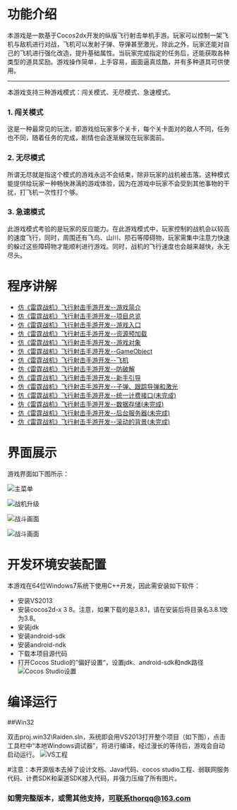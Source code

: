 功能介绍
====

本游戏是一款基于Cocos2dx开发的纵版飞行射击单机手游。玩家可以控制一架飞机与敌机进行对战，飞机可以发射子弹、导弹甚至激光，除此之外，玩家还能对自己的飞机进行强化改造，提升基础属性。当玩家完成指定的任务后，还能获取各种类型的道具奖励。游戏操作简单，上手容易，画面逼真炫酷，并有多种道具可供使用。

----------

本游戏支持三种游戏模式：闯关模式、无尽模式、急速模式。

### 1. 闯关模式
这是一种最常见的玩法，即游戏给玩家多个关卡，每个关卡面对的敌人不同，任务也不同，随着任务的完成，剧情也会逐渐展现在玩家面前。

### 2. 无尽模式
所谓无尽就是指这个模式的游戏永远不会结束，除非玩家的战机被击落。这种模式能提供给玩家一种畅快淋漓的游戏体验，因为在游戏中玩家不会受到其他事物的干扰，打飞机一次性打个够。

### 3. 急速模式
此游戏模式考验的是玩家的反应能力。在此游戏模式中，玩家控制的战机会以较高的速度飞行，同时，周围还有飞鸟、山川、陨石等障碍物，玩家需集中注意力快速的躲过这些障碍物才能顺利进行游戏。同时，战机的飞行速度也会越来越快，永无尽头。

程序讲解
====
- [仿《雷霆战机》飞行射击手游开发--游戏简介](https://my.oschina.net/u/1986600/blog/828330)
- [仿《雷霆战机》飞行射击手游开发--项目总览](https://my.oschina.net/u/1986600/blog/828332)
- [仿《雷霆战机》飞行射击手游开发--游戏入口](https://my.oschina.net/u/1986600/blog/828334)
- [仿《雷霆战机》飞行射击手游开发--资源预加载](https://my.oschina.net/u/1986600/blog/828355)
- [仿《雷霆战机》飞行射击手游开发--游戏对象](https://my.oschina.net/u/1986600/blog/828368)
- [仿《雷霆战机》飞行射击手游开发--GameObject](https://my.oschina.net/u/1986600/blog/828371)
- [仿《雷霆战机》飞行射击手游开发--飞机](https://my.oschina.net/u/1986600/blog/828625)
- [仿《雷霆战机》飞行射击手游开发--防破解](http://www.cnblogs.com/thorqq/p/6397611.html)
- [仿《雷霆战机》飞行射击手游开发--新手引导](http://www.cnblogs.com/thorqq/p/6403666.html)
- [仿《雷霆战机》飞行射击手游开发--子弹、跟踪导弹和激光](http://www.cnblogs.com/thorqq/p/6563904.html)
- [仿《雷霆战机》飞行射击手游开发--统一计费接口(未完成)](http://www.cnblogs.com/thorqq/p/6403684.html)
- [仿《雷霆战机》飞行射击手游开发--数据存储(未完成)](http://www.cnblogs.com/thorqq/p/6403691.html)
- [仿《雷霆战机》飞行射击手游开发--后台服务器(未完成)](http://www.cnblogs.com/thorqq/p/6403694.html)
- [仿《雷霆战机》飞行射击手游开发--滚动的背景(未完成)](http://www.cnblogs.com/thorqq/p/6403702.html)


界面展示
====

游戏界面如下图所示：

![主菜单][1]

![战机升级][2]

![战斗画面][3]

![战斗画面][4]

开发环境安装配置
========

本游戏在64位Windows7系统下使用C++开发，因此需安装如下软件：

- 安装VS2013
- 安装cocos2d-x 3 8。注意，如果下载的是3.8.1，请在安装后将目录名3.8.1改为3.8。
- 安装jdk
- 安装android-sdk
- 安装android-ndk
- 下载本项目源代码
- 打开Cocos Studio的”偏好设置“，设置jdk、android-sdk和ndk路径
![Cocos Studio设置][5]

编译运行
====

##Win32

双击proj.win32\Raiden.sln，系统即会用VS2013打开整个项目（如下图），点击工具栏中“本地Windows调试器”，将进行编译，经过漫长的等待后，游戏会自动启动运行。
![VS工程][6]


#注意：本开源版本去掉了设计文档、Java代码、cocos studio工程、弱联网服务代码、计费SDK和渠道SDK接入代码，并强力压缩了所有图片。
### 如需完整版本，或需其他支持，可联系thorqq@163.com


  [1]: http://upload-images.jianshu.io/upload_images/2397007-3e8a4a5fad6916e5.png?imageMogr2/auto-orient/strip%7CimageView2/2/w/1240
  [2]: http://upload-images.jianshu.io/upload_images/2397007-38b85d2f69a3ec2a.png?imageMogr2/auto-orient/strip%7CimageView2/2/w/1240
  [3]: http://upload-images.jianshu.io/upload_images/2397007-e1f24f84510b70a5.png?imageMogr2/auto-orient/strip%7CimageView2/2/w/1240
  [4]: http://upload-images.jianshu.io/upload_images/2397007-fa6b1cd547e113cc.png?imageMogr2/auto-orient/strip%7CimageView2/2/w/1240
  [5]: http://upload-images.jianshu.io/upload_images/2397007-262cc9a87dba60b5.png?imageMogr2/auto-orient/strip%7CimageView2/2/w/1240
  [6]: http://upload-images.jianshu.io/upload_images/2397007-d8571f0f94c84613.png?imageMogr2/auto-orient/strip%7CimageView2/2/w/1240